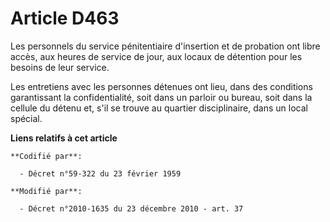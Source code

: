 # Article D463

Les personnels du service pénitentiaire d'insertion et de probation ont libre accès, aux heures de service de jour, aux
locaux de détention pour les besoins de leur service.

Les entretiens avec les personnes détenues ont lieu, dans des conditions garantissant la confidentialité, soit dans un
parloir ou bureau, soit dans la cellule du détenu et, s'il se trouve au quartier disciplinaire, dans un local spécial.

**Liens relatifs à cet article**

	**Codifié par**:

	  - Décret n°59-322 du 23 février 1959

	**Modifié par**:

	  - Décret n°2010-1635 du 23 décembre 2010 - art. 37
